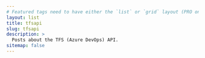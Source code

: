 ```yaml
---
# Featured tags need to have either the `list` or `grid` layout (PRO only).
layout: list
title: tfsapi
slug: tfsapi
description: >
  Posts about the TFS (Azure DevOps) API.
sitemap: false
---
```

